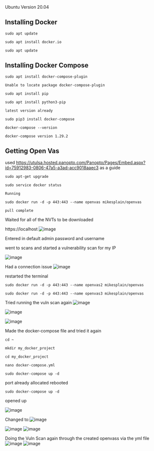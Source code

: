Ubuntu Version 20.04
## Installing Docker

```
sudo apt update
```

```
sudo apt install docker.io
```

```
sudo apt update
```


## Installing Docker Compose

```
sudo apt install docker-compose-plugin
```
	Unable to locate package docker-compose-plugin

```
sudo apt install pip
```

```
sudo apt install python3-pip
```
	latest version already

```
sudo pip3 install docker-compose
```

```
docker-compose --version
```
	docker-compose version 1.29.2



## Getting Open Vas
used https://utulsa.hosted.panopto.com/Panopto/Pages/Embed.aspx?id=75912983-0806-47a5-a3ad-acc9018aaec3 as a guide
```
sudo apt-get upgrade
```
```
sudo service docker status
```
	Running

```
sudo docker run -d -p 443:443 --name openvas mikesplain/openvas
```
	pull complete
Waited for all of the NVTs to be downloaded


https://localhost
![image](https://github.com/JohnGrewe/Docker-Open-Vas/assets/112670893/6423f394-fa0a-4754-a20a-207fa66115eb)

Entered in default admin password and username

went to scans and started a vulnerability scan for my IP

![image](https://github.com/JohnGrewe/Docker-Open-Vas/assets/112670893/5e6242bb-4431-4de1-b7ff-e118f296118a)


Had a connection issue ![image](https://github.com/JohnGrewe/Docker-Open-Vas/assets/112670893/7e107cc4-9668-4bb9-8b26-5d062c15e1f9)


restarted the terminal

```
sudo docker run -d -p 443:443 --name openvas2 mikesplain/openvas
```
```
sudo docker run -d -p 443:443 --name openvas3 mikesplain/openvas
```
Tried running the vuln scan again
![image](https://github.com/JohnGrewe/Docker-Open-Vas/assets/112670893/9a9d6e0e-5a1f-47fb-a643-145d82a59d11)

![image](https://github.com/JohnGrewe/Docker-Open-Vas/assets/112670893/afb54543-5dcb-4dd8-a3d7-26183208fa58)


![image](https://github.com/JohnGrewe/Docker-Open-Vas/assets/112670893/4986f751-9e27-4471-92b3-a3c3daa4a728)

Made  the  docker-compose file and tried it again
```
cd ~
```
```
mkdir my_docker_project
```
```
cd my_docker_project
```
```
nano docker-compose.yml
```
```
sudo docker-compose up -d
```
port already allocated
rebooted
```
sudo docker-compose up -d
```
opened up

![image](https://github.com/JohnGrewe/Docker-Open-Vas/assets/112670893/329b5f8e-9d70-41e7-b7d8-56fe736acfd7)

Changed to:![image](https://github.com/JohnGrewe/Docker-Open-Vas/assets/112670893/f9402890-4f82-475a-ba4a-9b15972d4c4e)


![image](https://github.com/JohnGrewe/Docker-Open-Vas/assets/112670893/19fe87cb-a498-482d-9b07-4e1db3d24e6c)
![image](https://github.com/JohnGrewe/Docker-Open-Vas/assets/112670893/0e6bef54-4467-48be-9068-e0b7a026dee8)


Doing the Vuln Scan again through the created openvass via the yml file
![image](https://github.com/JohnGrewe/Docker-Open-Vas/assets/112670893/f1834729-fafd-4f01-9e63-9142b81c67fd)
![image](https://github.com/JohnGrewe/Docker-Open-Vas/assets/112670893/41d05c47-1554-4fa4-89ad-4673d18509a9)


